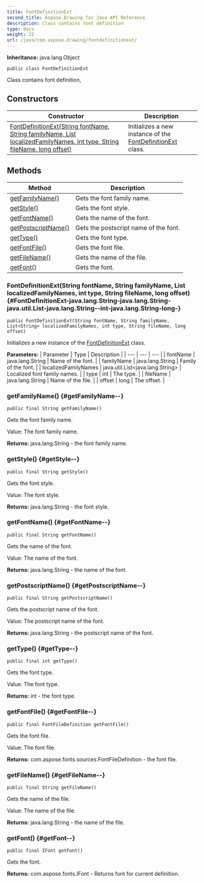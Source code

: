 ```yaml
---
title: FontDefinitionExt
second_title: Aspose.Drawing for Java API Reference
description: Class contains font definition
type: docs
weight: 22
url: /java/com.aspose.drawing/fontdefinitionext/
---
```

**Inheritance:**
java.lang.Object
```
public class FontDefinitionExt
```

Class contains font definition,
## Constructors

| Constructor | Description |
| --- | --- |
| [FontDefinitionExt(String fontName, String familyName, List<String> localizedFamilyNames, int type, String fileName, long offset)](#FontDefinitionExt-java.lang.String-java.lang.String-java.util.List-java.lang.String--int-java.lang.String-long-) | Initializes a new instance of the [FontDefinitionExt](../../com.aspose.drawing/fontdefinitionext) class. |
## Methods

| Method | Description |
| --- | --- |
| [getFamilyName()](#getFamilyName--) | Gets the font family name. |
| [getStyle()](#getStyle--) | Gets the font style. |
| [getFontName()](#getFontName--) | Gets the name of the font. |
| [getPostscriptName()](#getPostscriptName--) | Gets the postscript name of the font. |
| [getType()](#getType--) | Gets the font type. |
| [getFontFile()](#getFontFile--) | Gets the font file. |
| [getFileName()](#getFileName--) | Gets the name of the file. |
| [getFont()](#getFont--) | Gets the font. |
### FontDefinitionExt(String fontName, String familyName, List<String> localizedFamilyNames, int type, String fileName, long offset) {#FontDefinitionExt-java.lang.String-java.lang.String-java.util.List-java.lang.String--int-java.lang.String-long-}
```
public FontDefinitionExt(String fontName, String familyName, List<String> localizedFamilyNames, int type, String fileName, long offset)
```


Initializes a new instance of the [FontDefinitionExt](../../com.aspose.drawing/fontdefinitionext) class.

**Parameters:**
| Parameter | Type | Description |
| --- | --- | --- |
| fontName | java.lang.String | Name of the font. |
| familyName | java.lang.String | Family of the font. |
| localizedFamilyNames | java.util.List<java.lang.String> | Localized font family names. |
| type | int | The type. |
| fileName | java.lang.String | Name of the file. |
| offset | long | The offset. |

### getFamilyName() {#getFamilyName--}
```
public final String getFamilyName()
```


Gets the font family name.

Value: The font family name.

**Returns:**
java.lang.String - the font family name.
### getStyle() {#getStyle--}
```
public final String getStyle()
```


Gets the font style.

Value: The font style.

**Returns:**
java.lang.String - the font style.
### getFontName() {#getFontName--}
```
public final String getFontName()
```


Gets the name of the font.

Value: The name of the font.

**Returns:**
java.lang.String - the name of the font.
### getPostscriptName() {#getPostscriptName--}
```
public final String getPostscriptName()
```


Gets the postscript name of the font.

Value: The postscript name of the font.

**Returns:**
java.lang.String - the postscript name of the font.
### getType() {#getType--}
```
public final int getType()
```


Gets the font type.

Value: The font type.

**Returns:**
int - the font type.
### getFontFile() {#getFontFile--}
```
public final FontFileDefinition getFontFile()
```


Gets the font file.

Value: The font file.

**Returns:**
com.aspose.fonts.sources.FontFileDefinition - the font file.
### getFileName() {#getFileName--}
```
public final String getFileName()
```


Gets the name of the file.

Value: The name of the file.

**Returns:**
java.lang.String - the name of the file.
### getFont() {#getFont--}
```
public final IFont getFont()
```


Gets the font.

**Returns:**
com.aspose.fonts.IFont - Returns font for current definition.
